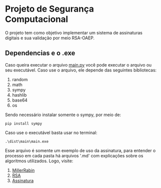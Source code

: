 # Projeto de Segurança Computacional

O projeto tem como objetivo implementar um sistema de assinaturas digitais e sua validação por meio RSA-OAEP.

## Dependencias e o .exe
Caso queira executar o arquivo [main.py](main.py) você pode executar o arquivo ou seu executável. Caso use o arquivo, ele depende das seguintes bibliotecas:

1. random
2. math
3. sympy
4. hashlib
5. base64
6. os

Sendo necessário instalar somente o sympy, por meio de:
```
pip install sympy
```

Caso use o executável basta usar no terminal:
```
.\dist\main\main.exe
```
Esse arquivo é somente um exemplo de uso da assinatura, para entender o processo em cada pasta há arquivos '.md' com explicações sobre os algoritmos utilizados. Logo, visite:

1. [MillerRabin](Parte_1/MillerRabin.md)
2. [RSA](Parte_1/RSA.md)
3. [Assinatura](Parte_2/Assinatura.md)